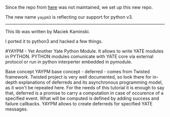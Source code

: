 Since the repo from [here](https://github.com/camillo/yaypm) was not maintained, we set up this new repo. 

The new name `yaypm3` is reflecting our support for python v3.
***

This lib was written by Maciek Kaminski.

I ported it to python3 and hacked a few things.

#YAYPM - Yet Another Yate Python Module. 
It allows to write YATE modules in PYTHON. PYTHON modules comunicate with YATE core via external protocol or run in python interperter embedded in pymodule.

Base concept
YAYPM base concept - deferred - comes from Twisted framework. Twisted project is very well documented, so look there for in-depth explanations of deferreds and its asynchronous programming model, as it won't be repeated here.
For the needs of this tutorial it is enough to say that, deferred is a promise to carry a computation in case of occurence of a specified event. What will be computed is defined by adding success and failure callbacks.
YAYPM allows to create deferreds for specified YATE messages.